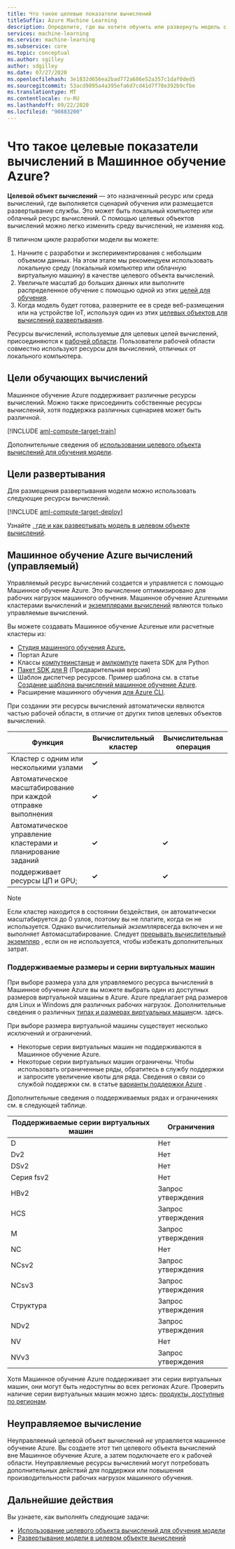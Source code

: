 ```yaml
---
title: Что такое целевые показатели вычислений
titleSuffix: Azure Machine Learning
description: Определите, где вы хотите обучить или развернуть модель с помощью Машинное обучение Azure.
services: machine-learning
ms.service: machine-learning
ms.subservice: core
ms.topic: conceptual
ms.author: sgilley
author: sdgilley
ms.date: 07/27/2020
ms.openlocfilehash: 3e1832d656ea2bad772a686e52a357c1daf0ded5
ms.sourcegitcommit: 53acd9895a4a395efa6d7cd41d7f78e392b9cfbe
ms.translationtype: MT
ms.contentlocale: ru-RU
ms.lasthandoff: 09/22/2020
ms.locfileid: "90883200"
---
```

#  <a name="what-are-compute-targets-in-azure-machine-learning"></a>Что такое целевые показатели вычислений в Машинное обучение Azure? 

**Целевой объект вычислений** — это назначенный ресурс или среда вычислений, где выполняется сценарий обучения или размещается развертывание службы. Это может быть локальный компьютер или облачный ресурс вычислений. С помощью целевых объектов вычислений можно легко изменить среду вычислений, не изменяя код.  

В типичном цикле разработки модели вы можете:
1. Начните с разработки и экспериментирования с небольшим объемом данных. На этом этапе мы рекомендуем использовать локальную среду (локальный компьютер или облачную виртуальную машину) в качестве целевого объекта вычислений. 
2. Увеличьте масштаб до больших данных или выполните распределенное обучение с помощью одной из этих [целей для обучения](#train).  
3. Когда модель будет готова, разверните ее в среде веб-размещения или на устройстве IoT, используя один из этих [целевых объектов для вычислений развертывания](#deploy).

Ресурсы вычислений, используемые для целевых целей вычислений, присоединяются к [рабочей области](concept-workspace.md). Пользователи рабочей области совместно используют ресурсы для вычислений, отличных от локального компьютера.

## <a name="training-compute-targets"></a><a name="train"></a> Цели обучающих вычислений

Машинное обучение Azure поддерживает различные ресурсы вычислений.  Можно также присоединить собственные ресурсы вычислений, хотя поддержка различных сценариев может быть различной.

[!INCLUDE [aml-compute-target-train](../../includes/aml-compute-target-train.md)]

Дополнительные сведения об [использовании целевого объекта вычислений для обучения модели](how-to-set-up-training-targets.md).

## <a name="deployment-targets"></a><a name="deploy"></a>Цели развертывания

Для размещения развертывания модели можно использовать следующие ресурсы вычислений.

[!INCLUDE [aml-compute-target-deploy](../../includes/aml-compute-target-deploy.md)]

Узнайте [, где и как развертывать модель в целевом объекте вычислений](how-to-deploy-and-where.md).

<a name="amlcompute"></a>
## <a name="azure-machine-learning-compute-managed"></a>Машинное обучение Azure вычислений (управляемый)

Управляемый ресурс вычислений создается и управляется с помощью Машинное обучение Azure. Это вычисление оптимизировано для рабочих нагрузок машинного обучения. Машинное обучение Azureными кластерами вычислений и [экземплярами вычислений](concept-compute-instance.md) являются только управляемые вычислений. 

Вы можете создавать Машинное обучение Azureные или расчетные кластеры из:
* [Студия машинного обучения Azure.](how-to-create-attach-compute-studio.md)
* Портал Azure
* Классы [компутеинстанце](https://docs.microsoft.com/python/api/azureml-core/azureml.core.compute.computeinstance(class)?view=azure-ml-py&preserve-view=true) и [амлкомпуте](https://docs.microsoft.com/python/api/azureml-core/azureml.core.compute.amlcompute(class)?view=azure-ml-py&preserve-view=true) пакета SDK для Python
* [Пакет SDK для R](https://azure.github.io/azureml-sdk-for-r/reference/index.html#section-compute-targets) (Предварительная версия)
* Шаблон диспетчер ресурсов. Пример шаблона см. в статье [Создание шаблона вычислений машинное обучение Azure](https://github.com/Azure/azure-quickstart-templates/tree/master/101-machine-learning-compute-create-amlcompute).
* Расширение машинного обучения [для Azure CLI](reference-azure-machine-learning-cli.md#resource-management).  

При создании эти ресурсы вычислений автоматически являются частью рабочей области, в отличие от других типов целевых объектов вычислений.


|Функция  |Вычислительный кластер  |Вычислительная операция  |
|---------|---------|---------|
|Кластер с одним или несколькими узлами     |    **&check;**       |         |
|Автоматическое масштабирование при каждой отправке выполнения     |     **&check;**      |         |
|Автоматическое управление кластерами и планирование заданий     |   **&check;**        |     **&check;**      |
|поддерживает ресурсы ЦП и GPU;     |  **&check;**         |    **&check;**       |


> [!NOTE]
> Если кластер находится в состоянии бездействия, он автоматически масштабируется до 0 узлов, поэтому вы не платите, когда он не используется.  Однако вычислительный *экземпляр*всегда включен и не выполняет Автомасштабирование.  Следует [прерывать вычислительный экземпляр](concept-compute-instance.md#managing-a-compute-instance) , если он не используется, чтобы избежать дополнительных затрат. 

### <a name="supported-vm-series-and-sizes"></a>Поддерживаемые размеры и серии виртуальных машин

При выборе размера узла для управляемого ресурса вычислений в Машинное обучение Azure вы можете выбрать один из доступных размеров виртуальной машины в Azure. Azure предлагает ряд размеров для Linux и Windows для различных рабочих нагрузок. Дополнительные сведения о различных [типах и размерах виртуальных машин](https://docs.microsoft.com/azure/virtual-machines/linux/sizes)см. здесь.

При выборе размера виртуальной машины существует несколько исключений и ограничений.
* Некоторые серии виртуальных машин не поддерживаются в Машинное обучение Azure.
* Некоторые серии виртуальных машин ограничены. Чтобы использовать ограниченные ряды, обратитесь в службу поддержки и запросите увеличение квоты для ряда. Сведения о связи со службой поддержки см. в статье [варианты поддержки Azure](https://azure.microsoft.com/support/options/) .

Дополнительные сведения о поддерживаемых рядах и ограничениях см. в следующей таблице. 

| **Поддерживаемые серии виртуальных машин**  | **Ограничения** |
|------------|------------|
| D | Нет |
| Dv2 | Нет |  
| DSv2 | Нет |  
| Серия fsv2 | Нет | 
| HBv2 | Запрос утверждения |  
| HCS | Запрос утверждения |  
| M | Запрос утверждения |
| NC | Нет |    
| NCsv2 | Запрос утверждения |
| NCsv3 | Запрос утверждения |  
| Структура | Запрос утверждения |
| NDv2 | Запрос утверждения |
| NV | Нет |
| NVv3 | Запрос утверждения | 


Хотя Машинное обучение Azure поддерживает эти серии виртуальных машин, они могут быть недоступны во всех регионах Azure. Проверить наличие серии виртуальных машин можно здесь: [продукты, доступные по регионам](https://azure.microsoft.com/global-infrastructure/services/?products=virtual-machines).

## <a name="unmanaged-compute"></a>Неуправляемое вычисление

Неуправляемый целевой объект вычислений *не* управляется машинное обучение Azure. Вы создаете этот тип целевого объекта вычислений вне Машинное обучение Azure, а затем подключаете его к рабочей области. Неуправляемые ресурсы вычислений могут потребовать дополнительных действий для поддержки или повышения производительности рабочих нагрузок машинного обучения.

## <a name="next-steps"></a>Дальнейшие действия

Вы узнаете, как выполнять следующие задачи:
* [Использование целевого объекта вычислений для обучения модели](how-to-set-up-training-targets.md)
* [Развертывание модели в целевом объекте вычислений](how-to-deploy-and-where.md)
